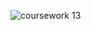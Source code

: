 ![coursework 13](https://cloud.githubusercontent.com/assets/22602022/24713293/2377180a-1a1d-11e7-94e4-aaf8afea986f.png)
